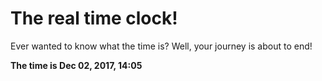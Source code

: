 # The real time clock!

Ever wanted to know what the time is? Well, your journey is about to end!

**The time is Dec 02, 2017, 14:05**